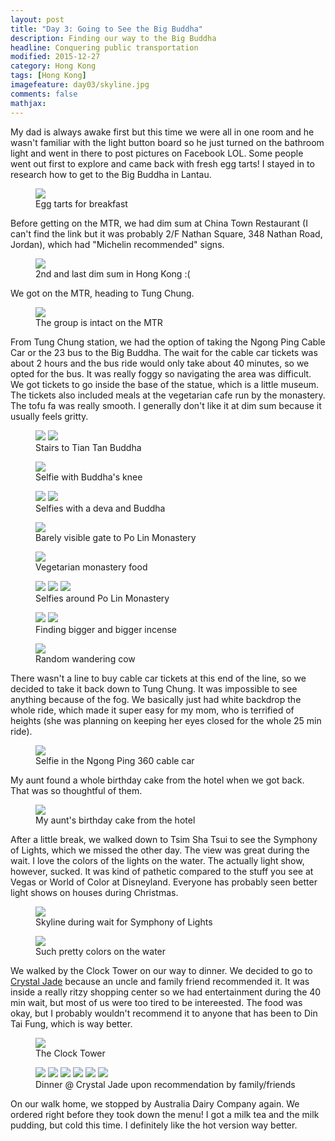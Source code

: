 ```yaml
---
layout: post
title: "Day 3: Going to See the Big Buddha"					
description: Finding our way to the Big Buddha
headline: Conquering public transportation
modified: 2015-12-27	
category: Hong Kong
tags: [Hong Kong]
imagefeature: day03/skyline.jpg
comments: false
mathjax:
---
```

My dad is always awake first but this time we were all in one room and he wasn't familiar with
the light button board so he just turned on the bathroom light and went in there to post pictures on
Facebook LOL. Some people went out first to explore and came back with fresh egg tarts! I stayed in
to research how to get to the Big Buddha in Lantau.

<figure>
<a href='{{ site.url }}/images/day03/egg-tarts.jpg'><img src='{{ site.url }}/images/day03/egg-tarts.jpg'></a>
<figcaption>Egg tarts for breakfast</figcaption>
</figure>

Before getting on the MTR, we had dim sum at China Town Restaurant (I can't find the link but it
was probably 2/F Nathan Square, 348 Nathan Road, Jordan), which had "Michelin
recommended" signs.

<figure>
<a href='{{ site.url }}/images/day03/dimsum.jpg'><img src='{{ site.url }}/images/day03/dimsum.jpg'></a>
<figcaption>2nd and last dim sum in Hong Kong :(</figcaption>
</figure>

We got on the MTR, heading to Tung Chung.

<figure>
<a href='{{ site.url }}/images/day03/mtr.jpg'><img src='{{ site.url }}/images/day03/mtr.jpg'></a>
<figcaption>The group is intact on the MTR</figcaption>
</figure>

From Tung Chung station, we had the option of taking the Ngong Ping Cable Car or the 23 bus to the
Big Buddha. The wait for the cable car tickets was about 2 hours and the bus ride would only take about 40
minutes, so we opted for the bus. It was really foggy so navigating the area was difficult. We got
tickets to go inside the base of the statue, which is a little museum. The tickets also included
meals at the vegetarian cafe run by the monastery. The tofu fa was really smooth. I generally don't
like it at dim sum because it usually feels gritty.

<figure class="half">
<a href='{{ site.url }}/images/day03/buddha1.jpg'><img src='{{ site.url }}/images/day03/buddha1.jpg'></a>
<a href='{{ site.url }}/images/day03/buddha2.jpg'><img src='{{ site.url }}/images/day03/buddha2.jpg'></a>
<figcaption>Stairs to Tian Tan Buddha</figcaption>
</figure>

<figure>
<a href='{{ site.url }}/images/day03/buddha-selfie1-vert.jpg'><img src='{{ site.url }}/images/day03/buddha-selfie1-vert.jpg'></a>
<figcaption>Selfie with Buddha's knee</figcaption>
</figure>

<figure class="half">
<a href='{{ site.url }}/images/day03/buddha-selfie2.jpg'><img src='{{ site.url }}/images/day03/buddha-selfie2.jpg'></a>
<a href='{{ site.url }}/images/day03/buddha-selfie3.jpg'><img src='{{ site.url }}/images/day03/buddha-selfie3.jpg'></a>
<figcaption>Selfies with a deva and Buddha</figcaption>
</figure>

<figure>
<a href='{{ site.url }}/images/day03/monastery-fog.jpg'><img src='{{ site.url }}/images/day03/monastery-fog.jpg'></a>
<figcaption>Barely visible gate to Po Lin Monastery</figcaption>
</figure>

<figure>
<a href='{{ site.url }}/images/day03/monastery-food.jpg'><img src='{{ site.url }}/images/day03/monastery-food.jpg'></a>
<figcaption>Vegetarian monastery food</figcaption>
</figure>

<figure class="third">
<a href='{{ site.url }}/images/day03/monastery-selfie1.jpg'><img src='{{ site.url }}/images/day03/monastery-selfie1.jpg'></a>
<a href='{{ site.url }}/images/day03/monastery-selfie2.jpg'><img src='{{ site.url }}/images/day03/monastery-selfie2.jpg'></a>
<a href='{{ site.url }}/images/day03/monastery-selfie3.jpg'><img src='{{ site.url }}/images/day03/monastery-selfie3.jpg'></a>
<figcaption>Selfies around Po Lin Monastery</figcaption>
</figure>

<figure class="half">
<a href='{{ site.url }}/images/day03/incense1.jpg'><img src='{{ site.url }}/images/day03/incense1.jpg'></a>
<a href='{{ site.url }}/images/day03/incense2.jpg'><img src='{{ site.url }}/images/day03/incense2.jpg'></a>
<figcaption>Finding bigger and bigger incense</figcaption>
</figure>

<figure>
<a href='{{ site.url }}/images/day03/cow.jpg'><img src='{{ site.url }}/images/day03/cow.jpg'></a>
<figcaption>Random wandering cow</figcaption>
</figure>

There wasn't a line to buy cable car tickets at this end of the line, so we decided to take it back
down to Tung Chung. It was impossible to see anything because of the fog. We basically just had
white backdrop the whole ride, which made it super easy for my mom, who is terrified of heights
(she was planning on keeping her eyes closed for the whole 25 min ride).

<figure>
<a href='{{ site.url }}/images/day03/cable-car-selfie.jpg'><img src='{{ site.url }}/images/day03/cable-car-selfie.jpg'></a>
<figcaption>Selfie in the Ngong Ping 360 cable car</figcaption>
</figure>

My aunt found a whole birthday cake from the hotel when we got back. That was so
thoughtful of them.

<figure>
<a href='{{ site.url }}/images/day03/birthday.jpg'><img src='{{ site.url }}/images/day03/birthday.jpg'></a>
    <figcaption>My aunt's birthday cake from the hotel</figcaption>
</figure>

After a little break, we walked down to Tsim Sha Tsui to see the Symphony of Lights, which we
missed the other day. The view was great during the wait. I love the colors of the lights on the
water. The actually light show, however, sucked. It was kind of pathetic compared to the stuff you
see at Vegas or World of Color at Disneyland. Everyone has probably seen better light shows on houses
during Christmas.

<figure>
<a href='{{ site.url }}/images/day03/skyline-pano.jpg'><img src='{{ site.url }}/images/day03/skyline-pano.jpg'></a>
<figcaption>Skyline during wait for Symphony of Lights</figcaption>
</figure>

<figure>
<a href='{{ site.url }}/images/day03/skyline.jpg'><img src='{{ site.url }}/images/day03/skyline.jpg'></a>
<figcaption>Such pretty colors on the water</figcaption>
</figure>

We walked by the Clock Tower on our way to dinner. We decided to go to [Crystal Jade](http://www.openrice.com/en/hongkong/restaurant/tsim-sha-tsui-crystal-jade-la-mian-xiao-long-bao/10639) because an
uncle and family friend recommended it. It was inside a really ritzy shopping center so we had
entertainment during the 40 min wait, but most of us were too tired to be intereested. The food was
okay, but I probably wouldn't recommend it to anyone that has been to Din Tai Fung, which is way
better.

<figure>
<a href='{{ site.url }}/images/day03/clock-tower.jpg'><img src='{{ site.url }}/images/day03/clock-tower.jpg'></a>
    <figcaption>The Clock Tower</figcaption>
</figure>

<figure class="third">
<a href='{{ site.url }}/images/day03/crystal-jade1.jpg'><img src='{{ site.url }}/images/day03/crystal-jade1.jpg'></a>
<a href='{{ site.url }}/images/day03/crystal-jade2.jpg'><img src='{{ site.url }}/images/day03/crystal-jade2.jpg'></a>
<a href='{{ site.url }}/images/day03/crystal-jade3.jpg'><img src='{{ site.url }}/images/day03/crystal-jade3.jpg'></a>
<a href='{{ site.url }}/images/day03/crystal-jade5.jpg'><img src='{{ site.url }}/images/day03/crystal-jade5.jpg'></a>
<a href='{{ site.url }}/images/day03/crystal-jade6.jpg'><img src='{{ site.url }}/images/day03/crystal-jade6.jpg'></a>
<a href='{{ site.url }}/images/day03/crystal-jade7.jpg'><img src='{{ site.url }}/images/day03/crystal-jade7.jpg'></a>
    <figcaption>Dinner @ Crystal Jade upon recommendation by family/friends</figcaption>
</figure>

On our walk home, we stopped by Australia Dairy Company again. We ordered right before they took
down the menu! I got a milk tea and the milk pudding, but cold this time. I definitely like the hot
version way better.
